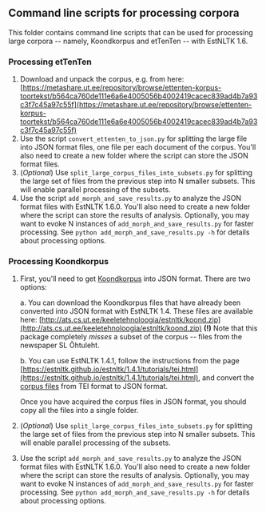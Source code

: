 ## Command line scripts for processing corpora

This folder contains command line scripts that can be used for processing large corpora -- namely, Koondkorpus and etTenTen -- with EstNLTK 1.6.

### Processing etTenTen

1. Download and unpack the corpus, e.g. from here: [https://metashare.ut.ee/repository/browse/ettenten-korpus-toortekst/b564ca760de111e6a6e4005056b4002419cacec839ad4b7a93c3f7c45a97c55f](https://metashare.ut.ee/repository/browse/ettenten-korpus-toortekst/b564ca760de111e6a6e4005056b4002419cacec839ad4b7a93c3f7c45a97c55f) 
2. Use the script `convert_ettenten_to_json.py` for splitting the large file into JSON format files, one file per each document of the corpus. You'll also need to create a new folder where the script can store the JSON format files.
3. (_Optional_) Use `split_large_corpus_files_into_subsets.py` for splitting the large set of files from the previous step into N smaller subsets. This will enable parallel processing of the subsets.
4.  Use the script `add_morph_and_save_results.py` to analyze the JSON format files with EstNLTK 1.6.0. You'll also need to create a new folder where the script can store the results of analysis. Optionally, you may want to evoke N instances of `add_morph_and_save_results.py` for faster processing. See `python add_morph_and_save_results.py -h` for details about processing options.

### Processing Koondkorpus

1.  First, you'll need to get [Koondkorpus](http://www.cl.ut.ee/korpused/segakorpus/) into JSON format. There are two options:

	a. You can download the Koondkorpus files that have already been converted into JSON format with EstNLTK 1.4. These files are available here: [http://ats.cs.ut.ee/keeletehnoloogia/estnltk/koond.zip](http://ats.cs.ut.ee/keeletehnoloogia/estnltk/koond.zip) **(!)** Note that this package completely _misses_ a subset of the corpus -- files from the newspaper SL Õhtuleht.

    b. You can use EstNLTK 1.4.1, follow the instructions from the page [https://estnltk.github.io/estnltk/1.4.1/tutorials/tei.html](https://estnltk.github.io/estnltk/1.4.1/tutorials/tei.html), and convert the [corpus files](http://www.cl.ut.ee/korpused/segakorpus/) from TEI format to JSON format.

    Once you have acquired the corpus files in JSON format, you should copy all the files into a single folder.

2. (_Optional_) Use `split_large_corpus_files_into_subsets.py` for splitting the large set of files from the previous step into N smaller subsets. This will enable parallel processing of the subsets.
3.  Use the script `add_morph_and_save_results.py` to analyze the JSON format files with EstNLTK 1.6.0. You'll also need to create a new folder where the script can store the results of analysis. Optionally, you may want to evoke N instances of `add_morph_and_save_results.py` for faster processing. See `python add_morph_and_save_results.py -h` for details about processing options.